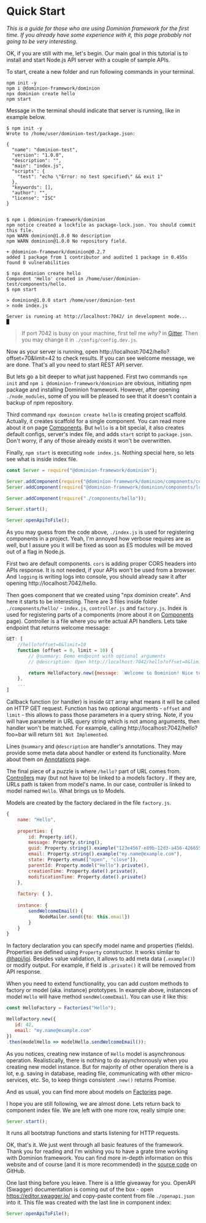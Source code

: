 # Quick Start

_This is a guide for those who are using Dominion framework 
for the first time. If you already have some experience with it, 
this page probably not going to be very interesting._

OK, if you are still with me, let's begin. Our main goal in
this tutorial is to install and start Node.js API server with a couple
of sample APIs.

To start, create a new folder and run following commands in 
your terminal.
     
```shell script
npm init -y
npm i @dominion-framework/dominion
npx dominion create hello
npm start

```

Message in the terminal should indicate that server is running, 
like in example below. 

<pre class="terminal" onmouseenter="scroll({top: 1e4 ,behavior: 'smooth'})">
<code><span class="hljs-meta">$</span> <span class="hljs-built_in">npm</span> init -y
Wrote to /home/user/dominion-test/package.json:

{
  "name": "dominion-test",
  "version": "1.0.0",
  "description": "",
  "main": "index.js",
  "scripts": {
    "test": "echo \"Error: no test specified\" && exit 1"
  },
  "keywords": [],
  "author": "",
  "license": "ISC"
}


<span class="hljs-meta">$</span> <span class="hljs-built_in">npm</span> i @dominion-framework/dominion
npm notice created a lockfile as package-lock.json. You should commit this file.
npm WARN dominion@1.0.0 No description
npm WARN dominion@1.0.0 No repository field.

+ @dominion-framework/dominion@0.2.7
added 1 package from 1 contributor and audited 1 package in 0.455s
found <span class="hljs-meta-string">0</span> vulnerabilities

<span class="hljs-meta">$</span> <span class="hljs-built_in">npx</span> dominion create hello
Component 'Hello' created in /home/user/dominion-test/components/hello.
<span class="hljs-meta">$</span> <span class="hljs-built_in">npm</span> start

> dominion@1.0.0 start /home/user/dominion-test
> node index.js

<span class="hljs-meta-string">Server is running at http://localhost:7042/ in development mode...</span>
<span class="hljs-meta-string">&#9608;</span></code>
</pre>

> If port 7042 is busy on your machine, first tell me _why?_ in
> [Gitter](https://gitter.im/dominion-framework/community). Then 
> you may change it in `./config/config.dev.js`. 

Now as your server is running, open 
http://localhost:7042/hello?offset=70&limit=42 to check results. 
If you can see welcome message, we are done. That's all you need to
start REST API server.

But lets go a bit deeper to what just happened. First two commands
`npm init` and `npm i @dominion-framework/dominion` are obvious, 
initiating npm package and installing Dominion framework. However, 
after opening `./node_modules`, some of you will be pleased to see
that it doesn't contain a backup of npm repository.

Third command `npx dominion create hello` is creating project scaffold.
Actually, it creates scaffold for a single component. You can read
more about it on page [Components](components/). But `hello` is 
a bit special, it also creates default configs, server's index file, 
and adds `start` script to `package.json`. Don't worry, if any of 
those already exists it won't be overwritten.

Finally, `npm start` is executing `node index.js`. Nothing special
here, so lets see what is inside index file.

```js
const Server = require("@dominion-framework/dominion");

Server.addComponent(require("@dominion-framework/dominion/components/cors"));
Server.addComponent(require("@dominion-framework/dominion/components/logging"));

Server.addComponent(require("./components/hello"));

Server.start();

Server.openApiToFile();
``` 

As you may guess from the code above, `./index.js` is used for 
registering components in a project. Yeah, I'm annoyed how verbose
requires are as well, but I assure you it will be fixed as soon as
ES modules will be moved out of a flag in Node.js.

First two are default components. `cors` is adding proper CORS headers
into APIs response. It is not needed, if your APIs won't  be used
from a browser. And `logging` is writing logs into console, you should
already saw it after opening http://localhost:7042/hello.

Then goes component that we created using "npx dominion create". 
And here it starts to be interesting. There are 3 files inside 
folder `./components/hello/` - `index.js`, `controller.js` and
`factory.js`. Index is used for registering parts of a components
(more about it on [Components](components/) page). Controller 
is a file where you write actual API handlers. Lets take 
endpoint that returns welcome message:

```js
GET: [
    //hello?offset=0&limit=10
    function (offset = 0, limit = 10) {
        // @summary: Demo endpoint with optional arguments
        // @description: Open http://localhost:7042/hello?offset=0&limit=10 to see results

        return HelloFactory.new({message: `Welcome to Dominion! Nice to meet you! [${offset}, ${limit}]` });
    },
    ...
]
```  
Callback function (or handler) is inside `GET` array what means it will
be called on HTTP GET request. Function has two optional arguments - 
`offset` and `limit` - this allows to pass those parameters in a query
string. Note, if you will have parameter in URL query string which 
is not among arguments, then handler won't be matched. For example, 
calling http://localhost:7042/hello?foo=bar will return `501 Not Implemented`.

Lines `@summary` and `@description` are handler's annotations. They 
may provide some meta data about handler or extend its functionality.
More about them on [Annotations](annotations/) page.

The final piece of a puzzle is where `/hello?` part of URL comes from.
[Controllers](controllers/) may (but not have to) be linked to a models
factory . If they are, URLs path is taken from model's name. 
In our case, controller is linked to model named `Hello`. 
What brings us to Models.

Models are created by the factory declared in the file `factory.js`.
```js
{
    name: "Hello",
    
    properties: {
        id: Property.id(),
        message: Property.string(),
        guid: Property.string().example("123e4567-e89b-12d3-a456-426655440000"),
        email: Property.string().example("my.name@example.com"),
        state: Property.enum(["open", "close"]),
        parentId: Property.model("Hello").private(),
        creationTime: Property.date().private(),
        modificationTime: Property.date().private()
    },
    
    factory: { },
    
    instance: {
        sendWelcomeEmail() {
            NodeMailer.send({to: this.email})  
        } 
    }
}
```   
In factory declaration you can specify model name and properties (fields).
Properties are defined using `Property` constructor. It works 
similar to [@hapi/joi](https://github.com/hapijs/joi). Besides 
value validation, it allows to add meta data (`.example()`) or 
modify output. For example, if field is `.private()` it will be removed
from API response.

When you need to extend functionality, you can add custom methods to
factory or model (aka. instance) prototypes. In example above, instances 
of model `Hello` will have method `sendWelcomeEmail`. You can use it
like this:
```js
const HelloFactory = Factories("Hello");

HelloFactory.new({
   id: 42,
   email: "my.name@example.com"
})
.then(modelHello => modelHello.sendWelcomeEmail());
```
As you notices, creating new instance of `Hello` model is 
asynchronous operation. Realistically, there is nothing
to do asynchronously when you creating new model instance.
But for majority of other operation there is a lot, e.g. saving 
in database, reading file, communicating with other micro-services, etc.
So, to keep things consistent `.new()` returns Promise.       

And as usual, you can find more about models on [Factories](/factories-and-models/) page.


I hope you are still following, we are almost done. 
Lets return back to component index file. We are left with one more
row, really simple one: 
```js
Server.start();
```
It runs all bootstrap functions and starts listening for HTTP requests.

OK, that's it. We just went through all basic features of the framework.
Thank you for reading and I'm wishing you to have a grate time working
with Dominion framework. You can find more in-depth information on this
website and of course (and it is more recommended) in the
 [source code](https://github.com/dominion-framework/dominion) on GitHub.
 

One last thing before you leave. There is a little giveaway for you.
OpenAPI (Swagger) documentation is coming out of the box -
open https://editor.swagger.io/ and copy-paste content from 
file `./openapi.json` into it. This file was created with the last 
line in component index:

```js
Server.openApiToFile();
```  

